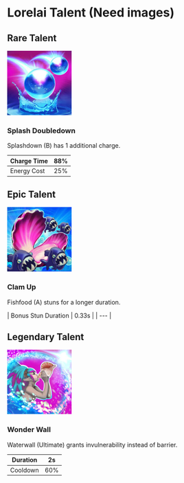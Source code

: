 # Lorelai Talent \(Need images\)

## Rare Talent

![](../../.gitbook/assets/image%20%2810%29.png)

### Splash Doubledown

Splashdown \(B\) has 1 additional charge.

| Charge Time | 88% |
| --- | --- |
| Energy Cost | 25% |

## Epic Talent

![](../../.gitbook/assets/image%20%2833%29.png)

### Clam Up

Fishfood \(A\) stuns for a longer duration.

| Bonus Stun Duration | 0.33s |
| --- |


## Legendary Talent

![](../../.gitbook/assets/image%20%28133%29.png)

### Wonder Wall

Waterwall \(Ultimate\) grants invulnerability instead of barrier.

| Duration | 2s |
| --- | --- |
| Cooldown | 60% |

